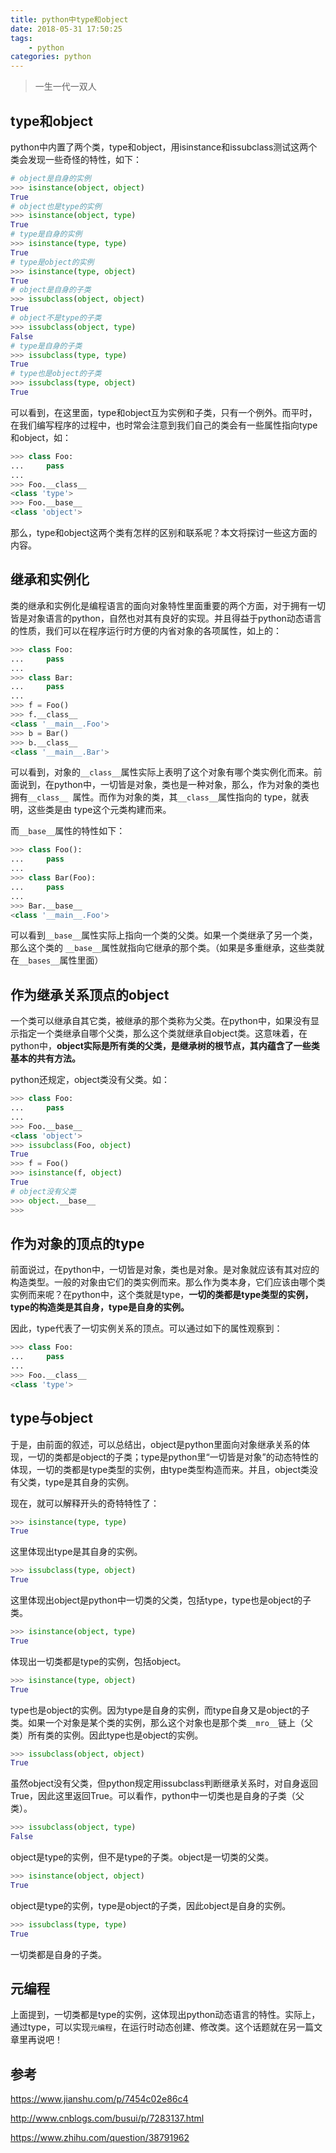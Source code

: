 ```yaml
---
title: python中type和object
date: 2018-05-31 17:50:25
tags: 
    - python
categories: python
---
```

>一生一代一双人

## type和object
python中内置了两个类，type和object，用isinstance和issubclass测试这两个类会发现一些奇怪的特性，如下：
```python
# object是自身的实例
>>> isinstance(object, object)
True
# object也是type的实例
>>> isinstance(object, type)
True
# type是自身的实例
>>> isinstance(type, type)
True
# type是object的实例
>>> isinstance(type, object)
True
# object是自身的子类
>>> issubclass(object, object)
True
# object不是type的子类
>>> issubclass(object, type)
False
# type是自身的子类
>>> issubclass(type, type)
True
# type也是object的子类
>>> issubclass(type, object)
True
```
<!--MORE-->
可以看到，在这里面，type和object互为实例和子类，只有一个例外。而平时，在我们编写程序的过程中，也时常会注意到我们自己的类会有一些属性指向type和object，如：
```python
>>> class Foo:
...     pass
...
>>> Foo.__class__
<class 'type'>
>>> Foo.__base__
<class 'object'>
```
那么，type和object这两个类有怎样的区别和联系呢？本文将探讨一些这方面的内容。

## 继承和实例化
类的继承和实例化是编程语言的面向对象特性里面重要的两个方面，对于拥有一切皆是对象语言的python，自然也对其有良好的实现。并且得益于python动态语言的性质，我们可以在程序运行时方便的内省对象的各项属性，如上的：
```python
>>> class Foo:
...     pass
...
>>> class Bar:
...     pass
...
>>> f = Foo()
>>> f.__class__
<class '__main__.Foo'>
>>> b = Bar()
>>> b.__class__
<class '__main__.Bar'>
```
可以看到，对象的`__class__`属性实际上表明了这个对象有哪个类实例化而来。前面说到，在python中，一切皆是对象，类也是一种对象，那么，作为对象的类也拥有`__class__ `属性。而作为对象的类，其`__class__`属性指向的 type，就表明，这些类是由 type这个元类构建而来。

而`__base__`属性的特性如下：
```python
>>> class Foo():
...     pass
...
>>> class Bar(Foo):
...     pass
...
>>> Bar.__base__
<class '__main__.Foo'>
```
可以看到`__base__`属性实际上指向一个类的父类。如果一个类继承了另一个类，那么这个类的 `__base__`属性就指向它继承的那个类。（如果是多重继承，这些类就在`__bases__`属性里面）

## 作为继承关系顶点的object
一个类可以继承自其它类，被继承的那个类称为父类。在python中，如果没有显示指定一个类继承自哪个父类，那么这个类就继承自object类。这意味着，在python中，**object实际是所有类的父类，是继承树的根节点，其内蕴含了一些类基本的共有方法。**

python还规定，object类没有父类。如：
```python
>>> class Foo:
...     pass
...
>>> Foo.__base__
<class 'object'>
>>> issubclass(Foo, object)
True
>>> f = Foo()
>>> isinstance(f, object)
True
# object没有父类
>>> object.__base__
>>> 
```

## 作为对象的顶点的type
前面说过，在python中，一切皆是对象，类也是对象。是对象就应该有其对应的构造类型。一般的对象由它们的类实例而来。那么作为类本身，它们应该由哪个类实例而来呢？在python中，这个类就是type，**一切的类都是type类型的实例，type的构造类是其自身，type是自身的实例。**

因此，type代表了一切实例关系的顶点。可以通过如下的属性观察到：
```python
>>> class Foo:
...     pass
...
>>> Foo.__class__
<class 'type'>
```

<!--MORE-->
## type与object
于是，由前面的叙述，可以总结出，object是python里面向对象继承关系的体现，一切的类都是object的子类；type是python里“一切皆是对象”的动态特性的体现，一切的类都是type类型的实例，由type类型构造而来。并且，object类没有父类，type是其自身的实例。

现在，就可以解释开头的奇特特性了：

```python
>>> isinstance(type, type)
True
```
这里体现出type是其自身的实例。

```python
>>> issubclass(type, object)
True
```
这里体现出object是python中一切类的父类，包括type，type也是object的子类。

```python
>>> isinstance(object, type)
True
```
体现出一切类都是type的实例，包括object。

```python
>>> isinstance(type, object)
True
```
type也是object的实例。因为type是自身的实例，而type自身又是object的子类。如果一个对象是某个类的实例，那么这个对象也是那个类`__mro__`链上（父类）所有类的实例。因此type也是object的实例。

```python
>>> issubclass(object, object)
True
```
虽然object没有父类，但python规定用issubclass判断继承关系时，对自身返回True，因此这里返回True。可以看作，python中一切类也是自身的子类（父类）。

```python
>>> issubclass(object, type)
False
```
object是type的实例，但不是type的子类。object是一切类的父类。

```python
>>> isinstance(object, object)
True
```
object是type的实例，type是object的子类，因此object是自身的实例。

```python
>>> issubclass(type, type)
True
```
一切类都是自身的子类。

## 元编程
上面提到，一切类都是type的实例，这体现出python动态语言的特性。实际上，通过type，可以实现`元编程`，在运行时动态创建、修改类。这个话题就在另一篇文章里再说吧！

## 参考
https://www.jianshu.com/p/7454c02e86c4

http://www.cnblogs.com/busui/p/7283137.html

https://www.zhihu.com/question/38791962